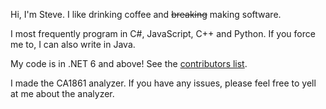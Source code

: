Hi, I'm Steve. I like drinking coffee and <s>breaking</s> making software.

I most frequently program in C#, JavaScript, C++ and Python. If you force me to, I can also write in Java.

My code is in .NET 6 and above! See the [contributors list](https://dotnet.microsoft.com/en-us/thanks/6.0).

I made the CA1861 analyzer. If you have any issues, please feel free to yell at me about the analyzer.
